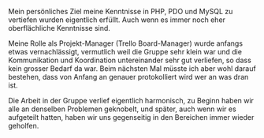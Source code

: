 Mein persönliches Ziel meine Kenntnisse in PHP, PDO und MySQL zu vertiefen wurden eigentlich erfüllt. Auch wenn es immer noch eher oberflächliche Kenntnisse sind.

Meine Rolle als Projekt-Manager (Trello Board-Manager) wurde anfangs etwas vernachlässigt, vermutlich weil die Gruppe sehr klein war und die Kommunikation und Koordination untereinander sehr gut verliefen, so dass kein grosser Bedarf da war. Beim nächsten Mal müsste ich aber wohl darauf bestehen, dass von Anfang an genauer protokolliert wird wer an was dran ist.

Die Arbeit in der Gruppe verlief eigentlich harmonisch, zu Beginn haben wir alle an denselben Problemen geknobelt, und später, auch wenn wir es aufgeteilt hatten, haben wir uns gegenseitig in den Bereichen immer wieder geholfen.
